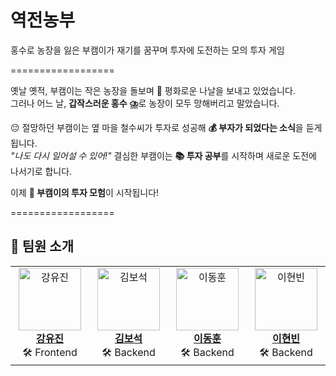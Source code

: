 # 역전농부
홍수로 농장을 잃은 부캠이가 재기를 꿈꾸며 투자에 도전하는 모의 투자 게임

==================

옛날 옛적, 부캠이는 작은 농장을 돌보며 🌾 평화로운 나날을 보내고 있었습니다.  
그러나 어느 날, **갑작스러운 홍수 ⛈️**로 농장이 모두 망해버리고 말았습니다.

😔 절망하던 부캠이는 옆 마을 철수씨가 투자로 성공해 **💰 부자가 되었다는 소식**을 듣게 됩니다.  
_"나도 다시 일어설 수 있어!"_ 결심한 부캠이는 **📚 투자 공부**를 시작하며 새로운 도전에 나서기로 합니다.

이제 **🚀 부캠이의 투자 모험**이 시작됩니다!

==================

## 👥 팀원 소개

<table>
  <tr>
    <td align="center" width="200">
      <a href="https://github.com/using2">
        <img src="https://github.com/using2.png" alt="강유진" width="100" />
        <br />
        <b>강유진</b>  
      </a>
      <br />
      🛠️ Frontend
    </td>
    <td align="center" width="200">
      <a href="https://github.com/edder773">
        <img src="https://github.com/edder773.png" alt="김보석" width="100" />
        <br />
        <b>김보석</b>
      </a>
      <br />
      🛠️ Backend
    </td>
    <td align="center" width="200">
      <a href="https://github.com/DongKey777">
        <img src="https://github.com/DongKey777.png" alt="이동훈" width="100" />
        <br />
        <b>이동훈</b>
      </a>
      <br />
      🛠️ Backend
    </td>
    <td align="center" width="200">
      <a href="https://github.com/HBLEEEEE">
        <img src="https://github.com/HBLEEEEE.png" alt="이현빈" width="100" />
        <br />
        <b>이현빈</b>
      </a>
      <br />
      🛠️ Backend
    </td>
  </tr>
</table>
